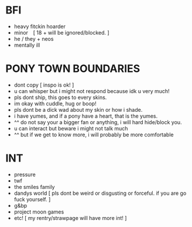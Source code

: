 # BFI
- heavy fitckin hoarder
- minor‎⠀ [ 18 + will be ignored/blocked. ]
- he / they + neos
- mentally ill
# PONY TOWN BOUNDARIES
- dont copy [ inspo is ok! ]
- u can whisper but i might not respond because idk u very much!
- pls dont ship, this goes to every skins.
- im okay with cuddle, hug or boop!
- pls dont be a dick wad about my skin or how i shade.
- i have yumes, and if a pony have a heart, that is the yumes.
- ^^ do not say your a bigger fan or anything, i will hard hide/block you.
- u can interact but beware i might not talk much
- ^^ but if we get to know more, i will probably be more comfortable
# INT
- pressure
- twf
- the smiles family
- dandys world [ pls dont be weird or disgusting or forceful. if you are go fuck yourself. ]
- g&bp
- project moon games
- etc! [ my rentry/strawpage will have more int! ]
